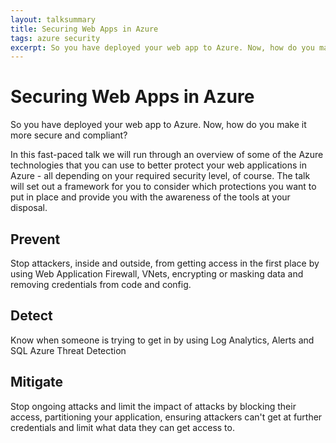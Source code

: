 ```yaml
---
layout: talksummary
title: Securing Web Apps in Azure
tags: azure security
excerpt: So you have deployed your web app to Azure. Now, how do you make it more secure and compliant?
---
```


# Securing Web Apps in Azure
So you have deployed your web app to Azure. Now, how do you make it more secure and compliant?

In this fast-paced talk we will run through an overview of some of the Azure technologies that you can use to better protect your web applications in Azure - all depending on your required security level, of course. The talk will set out a framework for you to consider which protections you want to put in place and provide you with the awareness of the tools at your disposal.

## Prevent
Stop attackers, inside and outside, from getting access in the first place by using Web Application Firewall, VNets, encrypting or masking data and removing credentials from code and config.

## Detect
Know when someone is trying to get in by using Log Analytics, Alerts and SQL Azure Threat Detection

## Mitigate
Stop ongoing attacks and limit the impact of attacks by blocking their access, partitioning your application, ensuring attackers can't get at further credentials and limit what data they can get access to.